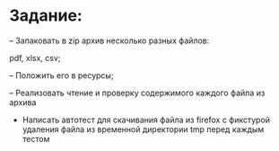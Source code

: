 # Задание:


– Запаковать в zip архив несколько разных файлов: 

  pdf, 
  xlsx, 
  csv;


– Положить его в ресурсы;

– Реализовать чтение и проверку содержимого каждого файла из архива

- Написать автотест для скачивания файла из firefox с фикстурой удаления файла из временной директории tmp перед каждым тестом
